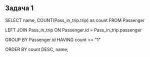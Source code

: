## Задача 1
SELECT name, COUNT(Pass_in_trip.trip) as count FROM Passenger  

LEFT JOIN  Pass_in_trip ON Passenger.id = Pass_in_trip.passenger  

GROUP BY Passenger.id HAVING count >= "1"  

ORDER BY count DESC, name;  



